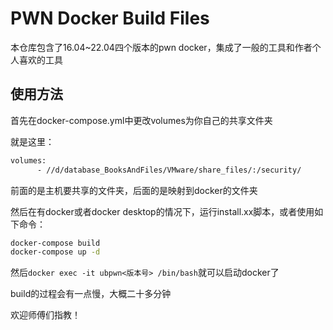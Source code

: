 # PWN Docker Build Files

本仓库包含了16.04~22.04四个版本的pwn docker，集成了一般的工具和作者个人喜欢的工具

## 使用方法

首先在docker-compose.yml中更改volumes为你自己的共享文件夹

就是这里：

```dockerfile
volumes:
      - //d/database_BooksAndFiles/VMware/share_files/:/security/
```

前面的是主机要共享的文件夹，后面的是映射到docker的文件夹

然后在有docker或者docker desktop的情况下，运行install.xx脚本，或者使用如下命令：

```bash
docker-compose build
docker-compose up -d
```

然后`docker exec -it ubpwn<版本号> /bin/bash`就可以启动docker了

build的过程会有一点慢，大概二十多分钟

欢迎师傅们指教！